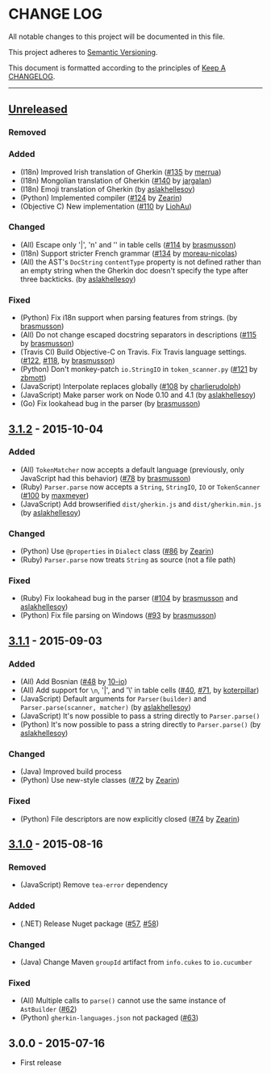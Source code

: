 # CHANGE LOG

All notable changes to this project will be documented in this file.

This project adheres to [Semantic Versioning](http://semver.org).

This document is formatted according to the principles of [Keep A CHANGELOG](http://keepachangelog.com).

----

## [Unreleased]

### Removed

### Added
* (I18n) Improved Irish translation of Gherkin
  ([#135](https://github.com/cucumber/gherkin3/pull/135)
   by [merrua])
* (I18n) Mongolian translation of Gherkin
  ([#140](https://github.com/cucumber/gherkin3/pull/140)
   by [jargalan])
* (I18n) Emoji translation of Gherkin
  (by [aslakhellesoy])
* (Python) Implemented compiler
  ([#124](https://github.com/cucumber/gherkin3/pull/124)
   by [Zearin])
* (Objective C) New implementation
  ([#110](https://github.com/cucumber/gherkin3/pull/110)
   by [LiohAu])

### Changed
* (All) Escape only '|', 'n' and '\' in table cells
  ([#114](https://github.com/cucumber/gherkin3/pull/114)
   by [brasmusson])
* (I18n) Support stricter French grammar
  ([#134](https://github.com/cucumber/gherkin3/pull/134)
   by [moreau-nicolas])
* (All) the AST's `DocString` `contentType` property is not defined rather than
  an empty string when the Gherkin doc doesn't specify the type after three backticks.
  (by [aslakhellesoy])

### Fixed
* (Python) Fix i18n support when parsing features from strings.
  (by [brasmusson])
* (All) Do not change escaped docstring separators in descriptions
  ([#115](https://github.com/cucumber/gherkin3/pull/115)
   by [brasmusson])
* (Travis CI) Build Objective-C on Travis. Fix Travis language settings.
  ([#122](https://github.com/cucumber/gherkin3/pull/122),
   [#118](https://github.com/cucumber/gherkin3/issues/118),
   by [brasmusson])
* (Python) Don't monkey-patch `io.StringIO` in `token_scanner.py`
  ([#121](https://github.com/cucumber/gherkin3/pull/121)
   by [zbmott])
* (JavaScript) Interpolate replaces globally
  ([#108](https://github.com/cucumber/gherkin3/pull/108)
   by [charlierudolph])
* (JavaScript)  Make parser work on Node 0.10 and 4.1
  (by [aslakhellesoy])
* (Go) Fix lookahead bug in the parser
  (by [brasmusson])

## [3.1.2] - 2015-10-04

### Added
* (All) `TokenMatcher` now accepts a default language
  (previously, only JavaScript had this behavior)
  ([#78](https://github.com/cucumber/gherkin3/issues/78)
   by [brasmusson])
* (Ruby) `Parser.parse` now accepts a `String`, `StringIO`, `IO` or `TokenScanner`
  ([#100](https://github.com/cucumber/gherkin3/pull/100)
   by [maxmeyer])
* (JavaScript) Add browserified `dist/gherkin.js` and `dist/gherkin.min.js`
  (by [aslakhellesoy])

### Changed
* (Python) Use `@properties` in `Dialect` class
  ([#86](https://github.com/cucumber/gherkin3/pull/86)
   by [Zearin])
* (Ruby) `Parser.parse` now treats `String` as source (not a file path)

### Fixed
* (Ruby) Fix lookahead bug in the parser
  ([#104](https://github.com/cucumber/gherkin3/issues/104)
   by [brasmusson]
   and [aslakhellesoy])
* (Python) Fix file parsing on Windows
  ([#93](https://github.com/cucumber/gherkin3/issues/93)
   by [brasmusson])

## [3.1.1] - 2015-09-03

### Added
* (All) Add Bosnian
  ([#48](https://github.com/cucumber/gherkin3/pull/48)
   by [10-io])
* (All) Add support for `\n`, '\|', and '\\' in table cells
  ([#40](https://github.com/cucumber/gherkin3/issues/40),
   [#71](https://github.com/cucumber/gherkin3/pull/71),
   by [koterpillar])
* (JavaScript)  Default arguments for `Parser(builder)` and `Parser.parse(scanner, matcher)`
  (by [aslakhellesoy])
* (JavaScript) It's now possible to pass a string directly to `Parser.parse()`
* (Python) It's now possible to pass a string directly to `Parser.parse()`
  (by [aslakhellesoy])


### Changed
* (Java) Improved build process
* (Python) Use new-style classes
  ([#72](https://github.com/cucumber/gherkin3/pull/72)
   by [Zearin])

### Fixed
* (Python) File descriptors are now explicitly closed
  ([#74](https://github.com/cucumber/gherkin3/pull/74)
   by [Zearin])

## [3.1.0] - 2015-08-16

### Removed
* (JavaScript) Remove `tea-error` dependency

### Added
* (.NET) Release Nuget package
  ([#57](https://github.com/cucumber/gherkin3/issues/57),
   [#58](https://github.com/cucumber/gherkin3/issues/58))

### Changed
* (Java) Change Maven `groupId` artifact from `info.cukes` to `io.cucumber`

### Fixed
* (All) Multiple calls to `parse()` cannot use the same instance of `AstBuilder`
  ([#62](https://github.com/cucumber/gherkin3/issues/62))
* (Python) `gherkin-languages.json` not packaged
  ([#63](https://github.com/cucumber/gherkin3/issues/63))


## 3.0.0 - 2015-07-16

* First release

<!-- Releases -->
[Unreleased]: https://github.com/cucumber/gherkin3/compare/v3.1.2...HEAD
[3.1.2]:      https://github.com/cucumber/gherkin3/compare/v3.1.1...v3.1.2
[3.1.1]:      https://github.com/cucumber/gherkin3/compare/v3.1.0...v3.1.1
[3.1.0]:      https://github.com/cucumber/gherkin3/compare/v3.0.0...v3.1.0

<!-- Contributors -->
[10-io]:            https://github.com/10-io
[aslakhellesoy]:    https://github.com/aslakhellesoy
[brasmusson]:       https://github.com/brasmusson
[charlierudolph]:   https://github.com/charlierudolph
[jargalan]:         https://github.com/jargalan
[koterpillar]:      https://github.com/koterpillar
[LiohAu]:           https://github.com/LiohAu
[maxmeyer]:         https://github.com/maxmeyer
[merrua]:           https://github.com/merrua
[moreau-nicolas]:   https://github.com/moreau-nicolas
[zbmott]:           https://github.com/zbmott
[Zearin]:           https://github.com/Zearin
